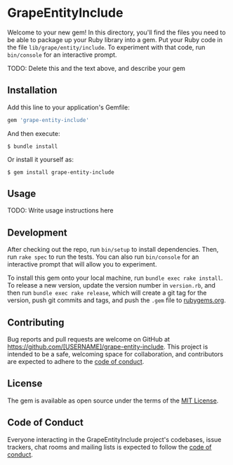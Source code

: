 # GrapeEntityInclude

Welcome to your new gem! In this directory, you'll find the files you need to be able to package up your Ruby library into a gem. Put your Ruby code in the file `lib/grape/entity/include`. To experiment with that code, run `bin/console` for an interactive prompt.

TODO: Delete this and the text above, and describe your gem

## Installation

Add this line to your application's Gemfile:

```ruby
gem 'grape-entity-include'
```

And then execute:

    $ bundle install

Or install it yourself as:

    $ gem install grape-entity-include

## Usage

TODO: Write usage instructions here

## Development

After checking out the repo, run `bin/setup` to install dependencies. Then, run `rake spec` to run the tests. You can also run `bin/console` for an interactive prompt that will allow you to experiment.

To install this gem onto your local machine, run `bundle exec rake install`. To release a new version, update the version number in `version.rb`, and then run `bundle exec rake release`, which will create a git tag for the version, push git commits and tags, and push the `.gem` file to [rubygems.org](https://rubygems.org).

## Contributing

Bug reports and pull requests are welcome on GitHub at https://github.com/[USERNAME]/grape-entity-include. This project is intended to be a safe, welcoming space for collaboration, and contributors are expected to adhere to the [code of conduct](https://github.com/[USERNAME]/grape-entity-include/blob/master/CODE_OF_CONDUCT.md).


## License

The gem is available as open source under the terms of the [MIT License](https://opensource.org/licenses/MIT).

## Code of Conduct

Everyone interacting in the GrapeEntityInclude project's codebases, issue trackers, chat rooms and mailing lists is expected to follow the [code of conduct](https://github.com/[USERNAME]/grape-entity-include/blob/master/CODE_OF_CONDUCT.md).
